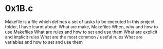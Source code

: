 <h1>0x1B.c </h1>
Makefile is a file which defines a set of tasks to be executed
In this project folder, I have learnt about:
What are make, Makefiles
When, why and how to use Makefiles
What are rules and how to set and use them
What are explicit and implicit rules
What are the most common / useful rules
What are variables and how to set and use them
